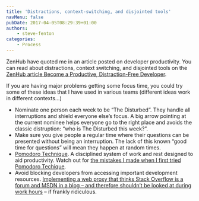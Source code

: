 ```yaml
---
title: 'Distractions, context-switching, and disjointed tools'
navMenu: false
pubDate: 2017-04-05T08:29:39+01:00
authors:
    - steve-fenton
categories:
    - Process
---
```


ZenHub have quoted me in an article posted on developer productivity. You can read about distractions, context switching, and disjointed tools on the [ZenHub article Become a Productive, Distraction-Free Developer](https://www.zenhub.com/blog/become-a-productive-distraction-free-developer/).

If you are having major problems getting some focus time, you could try some of these ideas that I have used in various teams (different ideas work in different contexts…)

- Nominate one person each week to be “The Disturbed”. They handle all interruptions and shield everyone else’s focus. A big arrow pointing at the current nominee helps everyone go to the right place and avoids the classic distruption: “who is The Disturbed this week?”.
- Make sure you give people a regular time where their questions can be presented without being an interruption. The lack of this known “good time for questions” will mean they happen at random times.
- [Pomodoro Technique](/blog/2011/10/the-pomodoro-technique/). A disciplined system of work and rest designed to aid productivity. Watch out for [the mistakes I made when I first tried Pomodoro Techique](/blog/2012/10/pomodoro-mistakes-and-objectives/).
- Avoid blocking developers from accessing important development resources. [Implementing a web proxy that thinks Stack Overflow is a forum and MSDN in a blog – and therefore shouldn’t be looked at during work hours](/blog/2013/03/your-web-proxy-is-killing-productivity/) – if frankly ridiculous.